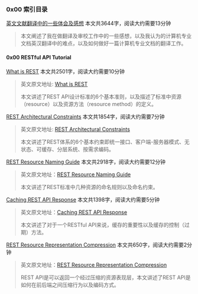 ### 0x00 索引目录

[英文文献翻译中的一些体会及感想](https://www.shaoqunliu.cn/1326.html) 本文共3644字，阅读大约需要13分钟

> 本文阐述了我在做翻译及审校工作中的一些感想，以及我认为的计算机专业文档英汉翻译中的难点，以及如何做好一篇计算机专业文档的翻译工作。

#### 0x00 RESTful API Tutorial

[What is REST](https://www.shaoqunliu.cn/1305.html) 本文共2501字，阅读大约需要10分钟

> 英文原文地址: [What is REST](https://restfulapi.net/)
>
> 本文讲述了REST API设计标准的6个基本准则，以及描述了标准中资源（resource）以及资源方法（resource method）的定义。

[REST Architectural Constraints](https://www.shaoqunliu.cn/1308.html) 本文共1854字，阅读大约需要7分钟

> 英文原文地址: [REST Architectural Constraints](https://restfulapi.net/rest-architectural-constraints/)
>
> 本文讲述了REST体系的6个基本约束即统一接口、客户端-服务器模式、无状态、可缓存、分层系统、按需求编码。

[REST Resource Naming Guide](https://www.shaoqunliu.cn/1311.html) 本文共2918字，阅读大约需要12分钟

> 英文原文地址：[REST Resource Naming Guide](https://restfulapi.net/resource-naming/)
>
> 本文讲述了REST标准中几种资源的命名规则以及命名约束。

[Caching REST API Response](https://www.shaoqunliu.cn/1324.html) 本文共1398字，阅读大约需要5分钟

> 英文原文地址：[Caching REST API Response](https://restfulapi.net/caching/)
>
> 本文讲述了对于一个RESTful API来说，缓存的重要性以及缓存的控制（过期）方法。

[REST Resource Representation Compression](https://www.shaoqunliu.cn/1328.html) 本文共650字，阅读大约需要2分钟

> 英文原文地址：[REST Resource Representation Compression](https://restfulapi.net/rest-resource-compression/)
>
> REST API是可以返回一个经过压缩的资源表现层，本文讲述了REST API是如何在前后端之间压缩行为以及编码方式。

